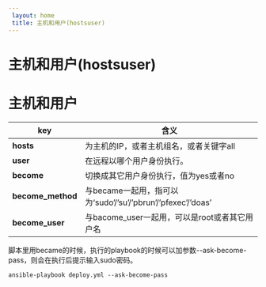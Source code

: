 ```yaml
---
 layout: home
 title: 主机和用户(hostsuser)
---
```


# 主机和用户(hostsuser)
# 主机和用户

| key | 含义 |
| --- | --- |
| **hosts** | 为主机的IP，或者主机组名，或者关键字all |
| **user** | 在远程以哪个用户身份执行。 |
| **become** | 切换成其它用户身份执行，值为yes或者no |
| **become\_method** | 与became一起用，指可以为‘sudo’/’su’/’pbrun’/’pfexec’/’doas’ |
| **become\_user** | 与bacome\_user一起用，可以是root或者其它用户名 |

脚本里用became的时候，执行的playbook的时候可以加参数--ask-become-pass，则会在执行后提示输入sudo密码。

`ansible-playbook deploy.yml --ask-become-pass`

